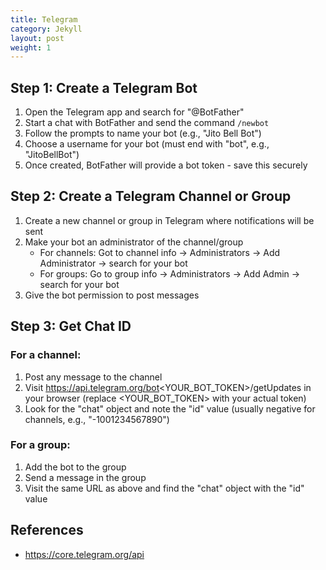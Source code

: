 ```yaml
---
title: Telegram
category: Jekyll
layout: post
weight: 1
---
```


## Step 1: Create a Telegram Bot

1. Open the Telegram app and search for "@BotFather"
2. Start a chat with BotFather and send the command `/newbot`
3. Follow the prompts to name your bot (e.g., "Jito Bell Bot")
4. Choose a username for your bot (must end with "bot", e.g., "JitoBellBot")
5. Once created, BotFather will provide a bot token - save this securely

## Step 2: Create a Telegram Channel or Group

1. Create a new channel or group in Telegram where notifications will be sent
2. Make your bot an administrator of the channel/group
    - For channels: Got to channel info -> Administrators -> Add Administrator -> search for your bot
    - For groups: Go to group info -> Administrators -> Add Admin -> search for your bot
3. Give the bot permission to post messages

## Step 3: Get Chat ID
### For a channel:

1. Post any message to the channel
2. Visit https://api.telegram.org/bot<YOUR_BOT_TOKEN>/getUpdates in your browser (replace <YOUR_BOT_TOKEN> with your actual token)
3. Look for the "chat" object and note the "id" value (usually negative for channels, e.g., "-1001234567890")

### For a group:

1. Add the bot to the group
2. Send a message in the group
3. Visit the same URL as above and find the "chat" object with the "id" value

## References
- https://core.telegram.org/api
